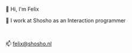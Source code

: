  👋 Hi, I'm Felix

 👀 I work at Shosho as an Interaction programmer 

<br>

 📫 felix@shosho.nl


<!---
FelixShosho/FelixShosho is a ✨ special ✨ repository because its `README.md` (this file) appears on your GitHub profile.
You can click the Preview link to take a look at your changes.
--->
